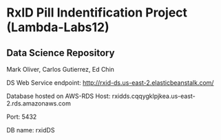 # RxID Pill Indentification Project (Lambda-Labs12)
## Data Science Repository
   Mark Oliver, Carlos Gutierrez, Ed Chin

DS Web Service endpoint: 
http://rxid-ds.us-east-2.elasticbeanstalk.com/

Database hosted on AWS-RDS
Host: rxidds.cqqygklpjkea.us-east-2.rds.amazonaws.com 

Port: 5432

DB name: rxidDS 
